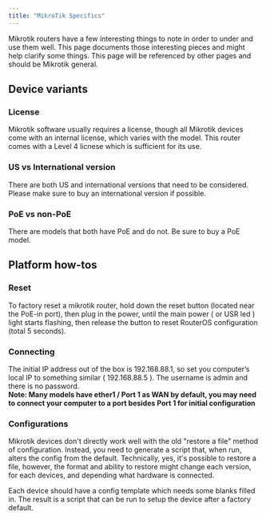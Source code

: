 ```yaml
---
title: "MikroTik Specifics"
---
```


Mikrotik routers have a few interesting things to note in order to under and use them well. This page documents those interesting pieces and might help clarify some things.
This page will be referenced by other pages and should be Mikrotik general.

## Device variants

### License

Mikrotik software usually requires a license, though all Mikrotik devices come with an internal license, which varies with the model.
This router comes with a Level 4 licnese which is sufficient for its use.

### US vs International version

There are both US and international versions that need to be considered. Please make sure to buy an international version if possible.

### PoE vs non-PoE

There are models that both have PoE and do not. Be sure to buy a PoE model.

## Platform how-tos

### Reset

To factory reset a mikrotik router, hold down the reset button (located near the PoE-in port), then plug in the power, until the main power ( or USR led ) light starts flashing, then release the button to reset RouterOS configuration (total 5 seconds).

### Connecting

The initial IP address out of the box is 192.168.88.1, so set you computer’s local IP to something similar ( 192.168.88.5 ). The username is admin and there is no password.  
__Note: Many models have ether1 / Port 1 as WAN by default, you may need to connect your computer to a port besides Port 1 for initial configuration__

### Configurations

Mikrotik devices don't directly work well with the old "restore a file" method of configuration. Instead, you need to generate a script that, when run, alters the config from the default. Technically, yes, it's possible to restore a file, however, the format and ability to restore might change each version, for each devices, and depending what hardware is connected.

Each device should have a config template which needs some blanks filled in. The result is a script that can be run to setup the device after a factory default.
